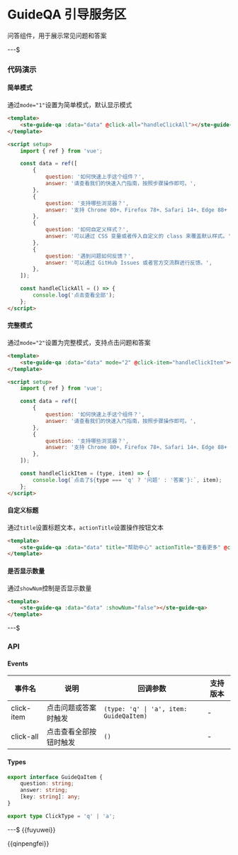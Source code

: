 # GuideQA 引导服务区

问答组件，用于展示常见问题和答案

---$

### 代码演示

#### 简单模式

通过`mode="1"`设置为简单模式，默认显示模式

```html
<template>
    <ste-guide-qa :data="data" @click-all="handleClickAll"></ste-guide-qa>
</template>

<script setup>
    import { ref } from 'vue';

    const data = ref([
        {
            question: '如何快速上手这个组件？',
            answer: '请查看我们的快速入门指南，按照步骤操作即可。',
        },
        {
            question: '支持哪些浏览器？',
            answer: '支持 Chrome 80+、Firefox 78+、Safari 14+、Edge 88+ 等现代浏览器。',
        },
        {
            question: '如何自定义样式？',
            answer: '可以通过 CSS 变量或者传入自定义的 class 来覆盖默认样式。',
        },
        {
            question: '遇到问题如何反馈？',
            answer: '可以通过 GitHub Issues 或者官方交流群进行反馈。',
        },
    ]);

    const handleClickAll = () => {
        console.log('点击查看全部');
    };
</script>
```

#### 完整模式

通过`mode="2"`设置为完整模式，支持点击问题和答案

```html
<template>
    <ste-guide-qa :data="data" mode="2" @click-item="handleClickItem"></ste-guide-qa>
</template>

<script setup>
    import { ref } from 'vue';

    const data = ref([
        {
            question: '如何快速上手这个组件？',
            answer: '请查看我们的快速入门指南，按照步骤操作即可。',
        },
        {
            question: '支持哪些浏览器？',
            answer: '支持 Chrome 80+、Firefox 78+、Safari 14+、Edge 88+ 等现代浏览器。',
        },
    ]);

    const handleClickItem = (type, item) => {
        console.log(`点击了${type === 'q' ? '问题' : '答案'}:`, item);
    };
</script>
```

#### 自定义标题

通过`title`设置标题文本，`actionTitle`设置操作按钮文本

```html
<template>
    <ste-guide-qa :data="data" title="帮助中心" actionTitle="查看更多" @click-all="handleClickAll"></ste-guide-qa>
</template>
```

#### 是否显示数量

通过`showNum`控制是否显示数量

```html
<template>
    <ste-guide-qa :data="data" :showNum="false"></ste-guide-qa>
</template>
```

---$

### API

<!-- props -->

#### Events

| 事件名     | 说明                   | 回调参数                                | 支持版本 |
| ---------- | ---------------------- | --------------------------------------- | -------- |
| click-item | 点击问题或答案时触发   | `(type: 'q' \| 'a', item: GuideQaItem)` | -        |
| click-all  | 点击查看全部按钮时触发 | `()`                                    | -        |

#### Types

```typescript
export interface GuideQaItem {
    question: string;
    answer: string;
    [key: string]: any;
}

export type ClickType = 'q' | 'a';
```

---$
{{fuyuwei}}

{{qinpengfei}}
